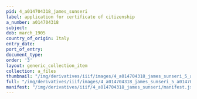 ```yaml
---
pid: 4_a014704318_james_sunseri
label: application for certificate of citizenship
a_number: a014704318
subject:
dob: march_1905
country_of_origin: Italy
entry_date:
port_of_entry:
document_type:
order: '3'
layout: generic_collection_item
collection: a_files
thumbnail: "/img/derivatives/iiif/images/4_a014704318_james_sunseri_5_a014704318_james-sunseri/full/250,/0/default.jpg"
full: "/img/derivatives/iiif/images/4_a014704318_james_sunseri_5_a014704318_james-sunseri/full/1140,/0/default.jpg"
manifest: "/img/derivatives/iiif/4_a014704318_james_sunseri/manifest.json"
---
```

